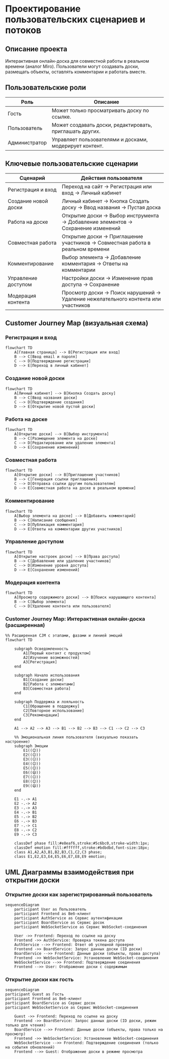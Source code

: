 # Проектирование пользовательских сценариев и потоков

## Описание проекта

Интерактивная онлайн-доска для совместной работы в реальном времени (аналог Miro).
Пользователи могут создавать доски, размещать объекты, оставлять комментарии и работать вместе.

## Пользовательские роли

| Роль             | Описание                                                      |
|------------------|---------------------------------------------------------------|
| Гость            | Может только просматривать доску по ссылке.                   |
| Пользователь     | Может создавать доски, редактировать, приглашать других.       |
| Администратор    | Управляет пользователями и досками, модерирует контент.        |

## Ключевые пользовательские сценарии

| Сценарий                | Действия пользователя                                                                      |
|--------------------------|-------------------------------------------------------------------------------------------|
| Регистрация и вход       | Переход на сайт → Регистрация или вход → Личный кабинет                                   |
| Создание новой доски     | Личный кабинет → Кнопка Создать доску → Ввод названия → Пустая доска                     |
| Работа на доске          | Открытие доски → Выбор инструмента → Добавление элементов → Сохранение изменений         |
| Совместная работа        | Открытие доски → Приглашение участников → Совместная работа в реальном времени           |
| Комментирование          | Выбор элемента → Добавление комментария → Ответы на комментарии                          |
| Управление доступом      | Настройки доски → Изменение прав доступа → Сохранение                                     |
| Модерация контента       | Просмотр доски → Поиск нарушений → Удаление нежелательного контента или участников       |

## Customer Journey Map (визуальная схема)

### Регистрация и вход

```mermaid
flowchart TD
    A[Главная страница] --> B[Регистрация или вход]
    B --> C[Ввод email и пароля]
    C --> D[Подтверждение регистрации]
    D --> E[Переход в личный кабинет]
```

### Создание новой доски

```mermaid
flowchart TD
    A[Личный кабинет] --> B[Кнопка Создать доску]
    B --> C[Ввод названия доски]
    C --> D[Подтверждение создания]
    D --> E[Открытие новой пустой доски]
```

### Работа на доске

```mermaid
flowchart TD
    A[Открытие доски] --> B[Выбор инструмента]
    B --> C[Размещение элемента на доске]
    C --> D[Редактирование или удаление элемента]
    D --> E[Сохранение изменений]
```

### Совместная работа

```mermaid
flowchart TD
    A[Открытие доски] --> B[Приглашение участников]
    B --> C[Генерация ссылки приглашения]
    C --> D[Отправка ссылки другим пользователям]
    D --> E[Совместная работа на доске в реальном времени]
```

### Комментирование

```mermaid
flowchart TD
    A[Выбор элемента на доске] --> B[Добавить комментарий]
    B --> C[Написание сообщения]
    C --> D[Публикация комментария]
    D --> E[Ответы на комментарии других участников]
```

### Управление доступом

```mermaid
flowchart TD
    A[Открытие настроек доски] --> B[Права доступа]
    B --> C[Добавление или удаление участников]
    C --> D[Изменение уровня доступа]
    D --> E[Сохранение изменений]
```

### Модерация контента

```mermaid
flowchart TD
    A[Просмотр содержимого доски] --> B[Поиск нарушающего контента]
    B --> C[Выбор элемента]
    C --> D[Удаление контента или пользователя]
```

### Customer Journey Map: Интерактивная онлайн-доска (расширенная)

```mermaid
%% Расширенная CJM с этапами, фазами и линией эмоций
flowchart TD

    subgraph Осведомленность
        A1[Первый контакт с продуктом]
        A2[Изучение возможностей]
        A3[Регистрация]
    end

    subgraph Начало использования
        B1[Создание доски]
        B2[Работа с элементами]
        B3[Совместная работа]
    end

    subgraph Поддержка и лояльность
        C1[Обращение в поддержку]
        C2[Повторное использование]
        C3[Рекомендации]
    end

    A1 --> A2 --> A3 --> B1 --> B2 --> B3 --> C1 --> C2 --> C3

    %% Эмоциональная линия пользователя (визуально показать настроение)
    subgraph Эмоции
        E1((😊))
        E2((😊))
        E3((😐))
        E4((😊))
        E5((😊))
        E6((😄))
        E7((😐))
        E8((😊))
        E9((😄))
    end

    E1 -.-> A1
    E2 -.-> A2
    E3 -.-> A3
    E4 -.-> B1
    E5 -.-> B2
    E6 -.-> B3
    E7 -.-> C1
    E8 -.-> C2
    E9 -.-> C3

    classDef phase fill:#e8eaf6,stroke:#5c6bc0,stroke-width:1px;
    classDef emotion fill:#ffffff,stroke:#bdbdbd,font-size:18px;
    class A1,A2,A3,B1,B2,B3,C1,C2,C3 phase;
    class E1,E2,E3,E4,E5,E6,E7,E8,E9 emotion;
```

## UML Диаграммы взаимодействия при открытии доски

### Открытие доски как зарегистрированный пользователь

```mermaid
sequenceDiagram
    participant User as Пользователь
    participant Frontend as Веб-клиент
    participant AuthService as Сервис аутентификации
    participant BoardService as Сервис досок
    participant WebSocketService as Сервис WebSocket-соединения

    User ->> Frontend: Переход по ссылке на доску
    Frontend ->> AuthService: Проверка токена доступа
    AuthService -->> Frontend: Ответ об успешной проверке
    Frontend ->> BoardService: Запрос данных доски (ID доски)
    BoardService -->> Frontend: Данные доски (объекты, права доступа)
    Frontend ->> WebSocketService: Установление WebSocket-соединения
    WebSocketService -->> Frontend: Подтверждение соединения
    Frontend -->> User: Отображение доски с содержимым
```

### Открытие доски как гость

```mermaid
sequenceDiagram
participant Guest as Гость
participant Frontend as Веб-клиент
participant BoardService as Сервис досок
participant WebSocketService as Сервис WebSocket-соединения

    Guest ->> Frontend: Переход по ссылке на доску
    Frontend ->> BoardService: Запрос данных доски (ID доски, режим только для чтения)
    BoardService -->> Frontend: Данные доски (объекты, права только на просмотр)
    Frontend ->> WebSocketService: Установление WebSocket-соединения
    WebSocketService -->> Frontend: Подтверждение соединения (только на события обновлений)
    Frontend -->> Guest: Отображение доски в режиме просмотра
```